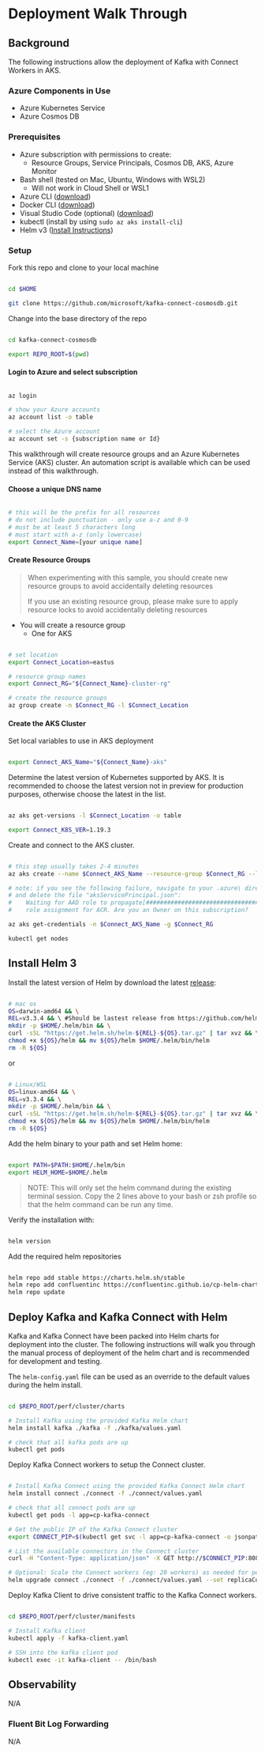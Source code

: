 # Deployment Walk Through

## Background

The following instructions allow the deployment of Kafka with Connect Workers in AKS.

### Azure Components in Use

- Azure Kubernetes Service
- Azure Cosmos DB

### Prerequisites

- Azure subscription with permissions to create:
  - Resource Groups, Service Principals, Cosmos DB, AKS, Azure Monitor
- Bash shell (tested on Mac, Ubuntu, Windows with WSL2)
  - Will not work in Cloud Shell or WSL1
- Azure CLI ([download](https://docs.microsoft.com/en-us/cli/azure/install-azure-cli?view=azure-cli-latest))
- Docker CLI ([download](https://docs.docker.com/install/))
- Visual Studio Code (optional) ([download](https://code.visualstudio.com/download))
- kubectl (install by using `sudo az aks install-cli`)
- Helm v3 ([Install Instructions](https://helm.sh/docs/intro/install/))

### Setup

Fork this repo and clone to your local machine

```bash

cd $HOME

git clone https://github.com/microsoft/kafka-connect-cosmosdb.git

```

Change into the base directory of the repo

```bash

cd kafka-connect-cosmosdb

export REPO_ROOT=$(pwd)

```

#### Login to Azure and select subscription

```bash

az login

# show your Azure accounts
az account list -o table

# select the Azure account
az account set -s {subscription name or Id}

```

This walkthrough will create resource groups and an Azure Kubernetes Service (AKS) cluster. An automation script is available which can be used instead of this walkthrough.

#### Choose a unique DNS name

```bash

# this will be the prefix for all resources
# do not include punctuation - only use a-z and 0-9
# must be at least 5 characters long
# must start with a-z (only lowercase)
export Connect_Name=[your unique name]

```

#### Create Resource Groups

> When experimenting with this sample, you should create new resource groups to avoid accidentally deleting resources
>
> If you use an existing resource group, please make sure to apply resource locks to avoid accidentally deleting resources

- You will create a resource group
  - One for AKS

```bash

# set location
export Connect_Location=eastus

# resource group names
export Connect_RG="${Connect_Name}-cluster-rg"

# create the resource groups
az group create -n $Connect_RG -l $Connect_Location

```

#### Create the AKS Cluster

Set local variables to use in AKS deployment

```bash

export Connect_AKS_Name="${Connect_Name}-aks"

```

Determine the latest version of Kubernetes supported by AKS. It is recommended to choose the latest version not in preview for production purposes, otherwise choose the latest in the list.

```bash

az aks get-versions -l $Connect_Location -o table

export Connect_K8S_VER=1.19.3

```

Create and connect to the AKS cluster.

```bash

# this step usually takes 2-4 minutes
az aks create --name $Connect_AKS_Name --resource-group $Connect_RG --location $Connect_Location --enable-cluster-autoscaler --min-count 3 --max-count 6 --node-count 3 --kubernetes-version $Connect_K8S_VER --no-ssh-key

# note: if you see the following failure, navigate to your .azure\ directory
# and delete the file "aksServicePrincipal.json":
#    Waiting for AAD role to propagate[################################    ]  90.0000%Could not create a
#    role assignment for ACR. Are you an Owner on this subscription?

az aks get-credentials -n $Connect_AKS_Name -g $Connect_RG

kubectl get nodes

```

## Install Helm 3

Install the latest version of Helm by download the latest [release](https://github.com/helm/helm/releases):

```bash

# mac os
OS=darwin-amd64 && \
REL=v3.3.4 && \ #Should be lastest release from https://github.com/helm/helm/releases
mkdir -p $HOME/.helm/bin && \
curl -sSL "https://get.helm.sh/helm-${REL}-${OS}.tar.gz" | tar xvz && \
chmod +x ${OS}/helm && mv ${OS}/helm $HOME/.helm/bin/helm
rm -R ${OS}

```

or

```bash

# Linux/WSL
OS=linux-amd64 && \
REL=v3.3.4 && \
mkdir -p $HOME/.helm/bin && \
curl -sSL "https://get.helm.sh/helm-${REL}-${OS}.tar.gz" | tar xvz && \
chmod +x ${OS}/helm && mv ${OS}/helm $HOME/.helm/bin/helm
rm -R ${OS}

```

Add the helm binary to your path and set Helm home:

```bash

export PATH=$PATH:$HOME/.helm/bin
export HELM_HOME=$HOME/.helm

```

>NOTE: This will only set the helm command during the existing terminal session. Copy the 2 lines above to your bash or zsh profile so that the helm command can be run any time.

Verify the installation with:

```bash

helm version

```

Add the required helm repositories

```bash

helm repo add stable https://charts.helm.sh/stable
helm repo add confluentinc https://confluentinc.github.io/cp-helm-charts/
helm repo update

```

## Deploy Kafka and Kafka Connect with Helm

Kafka and Kafka Connect have been packed into Helm charts for deployment into the cluster. The following instructions will walk you through the manual process of deployment of the helm chart and is recommended for development and testing.

The `helm-config.yaml` file can be used as an override to the default values during the helm install.

```bash

cd $REPO_ROOT/perf/cluster/charts

# Install Kafka using the provided Kafka Helm chart
helm install kafka ./kafka -f ./kafka/values.yaml

# check that all kafka pods are up
kubectl get pods

```

Deploy Kafka Connect workers to setup the Connect cluster.

```bash

# Install Kafka Connect using the provided Kafka Connect Helm chart
helm install connect ./connect -f ./connect/values.yaml

# check that all connect pods are up
kubectl get pods -l app=cp-kafka-connect

# Get the public IP of the Kafka Connect cluster
export CONNECT_PIP=$(kubectl get svc -l app=cp-kafka-connect -o jsonpath='{.items[0].status.loadBalancer.ingress[0].ip}')

# List the available connectors in the Connect cluster
curl -H "Content-Type: application/json" -X GET http://$CONNECT_PIP:8083/connectors

# Optional: Scale the Connect workers (eg: 20 workers) as needed for performance testing
helm upgrade connect ./connect -f ./connect/values.yaml --set replicaCount=20

```

Deploy Kafka Client to drive consistent traffic to the Kafka Connect workers.

```bash

cd $REPO_ROOT/perf/cluster/manifests

# Install Kafka client
kubectl apply -f kafka-client.yaml

# SSH into the kafka client pod
kubectl exec -it kafka-client -- /bin/bash

```

## Observability

N/A

### Fluent Bit Log Forwarding

N/A

